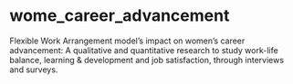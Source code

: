 # wome_career_advancement
Flexible Work Arrangement model’s impact on women’s career advancement: A qualitative and quantitative research to study work-life balance, learning &amp; development and job satisfaction, through interviews and surveys.
